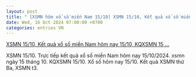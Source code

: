 ```yaml
---
layout: post
title: " [XSMN hôm xổ số miền Nam 15/10] XSMN 15/10, Kết quả xổ số miền Nam hôm nay 15/10, KQXSMN 15 ..."
date: Wed, 16 Oct 2024 07:00:00 +0700
categories: entries VN
---
```

[XSMN 15/10, Kết quả xổ số miền Nam hôm nay 15/10, KQXSMN 15 ...](https://congthuong.vn/xsmn-1510-ket-qua-xo-so-mien-nam-hom-nay-15102024-xo-so-mien-nam-ngay-15-thang-10truc-tiep-xsmn-1510-352519.html)

XSMN 15/10. Trực tiếp kết quả xổ số miền Nam hôm nay 15/10/2024. xsmn ngày 15 tháng 10. KQXSMN 15/10. Xổ số hôm nay 15/10. Kết quả XSMN thứ Ba, XSMN t3.

